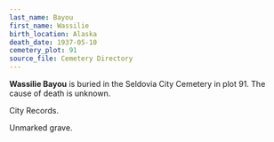 ```yaml
---
last_name: Bayou
first_name: Wassilie
birth_location: Alaska
death_date: 1937-05-10
cemetery_plot: 91
source_file: Cemetery Directory
---
```

**Wassilie   Bayou** is buried in the Seldovia City Cemetery in plot 91.  The cause of death is unknown.

City Records.

Unmarked grave.
